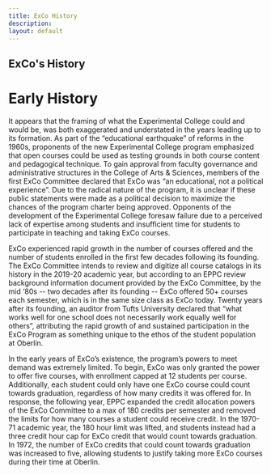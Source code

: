```yaml
---
title: ExCo History
description:
layout: default
---
```

## ExCo's History
# Early History
It appears that the framing of what the Experimental College could and would be, was both exaggerated and understated in the years leading up to its formation. As part of the “educational earthquake” of reforms in the 1960s, proponents of the new Experimental College program emphasized that open courses could be used as testing grounds in both course content and pedagogical technique. To gain approval from faculty governance and administrative structures in the College of Arts & Sciences, members of the first ExCo Committee declared that ExCo was “an educational, not a political experience”. Due to the radical nature of the program, it is unclear if these public statements were made as a political decision to maximize the chances of the program charter being approved. Opponents of the development of the Experimental College foresaw failure due to a perceived lack of expertise among students and insufficient time for students to participate in teaching and taking ExCo courses. 

ExCo experienced rapid growth in the number of courses offered and the number of students enrolled in the first few decades following its founding. The ExCo Committee intends to review and digitize all course catalogs in its history in the 2019-20 academic year, but according to an EPPC review background information document provided by the ExCo Committee, by the mid ‘80s -- two decades after its founding -- ExCo offered 50+ courses each semester, which is in the same size class as ExCo today. Twenty years after its founding, an auditor from Tufts University declared that “what works well for one school does not necessarily work equally well for others”, attributing the rapid growth of and sustained participation in the ExCo Program as something unique to the ethos of the student population at Oberlin. 

In the early years of ExCo’s existence, the program’s powers to meet demand was extremely limited. To begin, ExCo was only granted the power to offer five courses, with enrollment capped at 12 students per course. Additionally, each student could only have one ExCo course could count towards graduation, regardless of how many credits it was offered for. In response, the following year, EPPC expanded the credit allocation powers of the ExCo Committee to a max of 180 credits per semester and removed the limits for how many courses a student could receive credit. In the 1970-71 academic year, the 180 hour limit was lifted, and students instead had a three credit hour cap for ExCo credit that would count towards graduation. In 1972, the number of ExCo credits that could count towards graduation was increased to five, allowing students to justify taking more ExCo courses during their time at Oberlin. 
